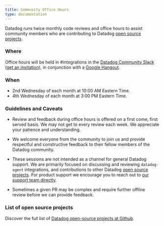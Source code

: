 ```yaml
---
title: Community Office Hours
type: documentation
---
```


Datadog runs twice monthly code reviews and office hours to assist community members who are contributing to Datadog [open source projects](#list-of-open-source-project).  

### Where

Office hours will be held in #integrations in the [Datadog Community Slack][1] ([get an invitation][2]), in conjunction with a [Google Hangout][3].

### When

* 2nd Wednesday of each month at 10:00 AM Eastern Time.
* 4th Wednesday of each month at 3:00 PM Eastern Time.

### Guidelines and Caveats

- Review and feedback during office hours is offered on a first come, first served basis. We may not get to every review each week. We appreciate your patience and understanding.

- We welcome everyone from the community to join us and provide respectful and constructive feedback to their fellow members of the Datadog community. 

- These sessions are not intended as a channel for general Datadog support. We are primarily focused on discussing and reviewing `datadog-agent` integrations, and contributions to other Datadog [open source projects](#list-of-open-source-project). For product support we encourage you to reach out to [our support team directly][4].

- Sometimes a given PR may be complex and require further offline review before we can provide feedback.  

### List of open source projects

Discover the full list of [Datadog open-source projects at Github][5].


[1]: https://datadoghq.slack.com
[2]: http://chat.datadoghq.com
[3]: https://plus.google.com/hangouts/_/datadoghq.com/dd-officehours
[4]: /help
[5]: https://github.com/DataDog
